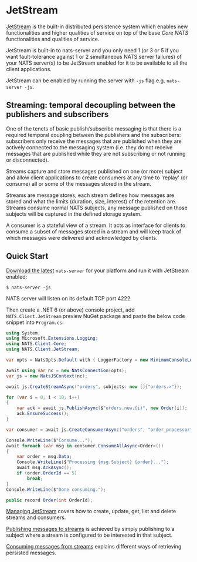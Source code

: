 # JetStream

[JetStream](https://docs.nats.io/nats-concepts/jetstream) is the built-in distributed persistence system which enables
new functionalities and higher qualities of service on top of the base _Core NATS_ functionalities and qualities of service.

JetStream is built-in to nats-server and you only need 1 (or 3 or 5 if you want fault-tolerance against 1 or 2
simultaneous NATS server failures) of your NATS server(s) to be JetStream enabled for it to be available to all the
client applications.

JetStream can be enabled by running the server with `-js` flag e.g. `nats-server -js`.

## Streaming: temporal decoupling between the publishers and subscribers

One of the tenets of basic publish/subscribe messaging is that there is a required temporal coupling between the
publishers and the subscribers: subscribers only receive the messages that are published when they are actively
connected to the messaging system (i.e. they do not receive messages that are published while they are not subscribing
or not running or disconnected).

Streams capture and store messages published on one (or more) subject and allow client applications to create
consumers at any time to 'replay' (or consume) all or some of the messages stored in the stream.

Streams are message stores, each stream defines how messages are stored and what the limits (duration, size, interest)
of the retention are. Streams consume normal NATS subjects, any message published on those subjects will be captured
in the defined storage system.

A consumer is a stateful view of a stream. It acts as interface for clients to consume a subset of messages stored in a
stream and will keep track of which messages were delivered and acknowledged by clients.

## Quick Start

[Download the latest](https://nats.io/download/) `nats-server` for your platform and run it with JetStream enabled:

```shell
$ nats-server -js
```

NATS server will listen on its default TCP port 4222.

Then create a .NET 6 (or above) console project, add `NATS.Client.JetStream` preview NuGet package and paste the below
code snippet into `Program.cs`:

```csharp
using System;
using Microsoft.Extensions.Logging;
using NATS.Client.Core;
using NATS.Client.JetStream;

var opts = NatsOpts.Default with { LoggerFactory = new MinimumConsoleLoggerFactory(LogLevel.Error) };

await using var nc = new NatsConnection(opts);
var js = new NatsJSContext(nc);

await js.CreateStreamAsync("orders", subjects: new []{"orders.>"});

for (var i = 0; i < 10; i++)
{
    var ack = await js.PublishAsync($"orders.new.{i}", new Order(i));
    ack.EnsureSuccess();
}

var consumer = await js.CreateConsumerAsync("orders", "order_processor");

Console.WriteLine($"Consume...");
await foreach (var msg in consumer.ConsumeAllAsync<Order>())
{
    var order = msg.Data;
    Console.WriteLine($"Processing {msg.Subject} {order}...");
    await msg.AckAsync();
    if (order.OrderId == 5)
        break;
}
Console.WriteLine($"Done consuming.");

public record Order(int OrderId);
```

[Managing JetStream](manage.md) covers how to create, update, get, list and delete streams and consumers.

[Publishing messages to streams](publish.md) is achieved by simply publishing to a subject where a stream is configured
to be interested in that subject.

[Consuming messages from streams](consume.md) explains different ways of retrieving persisted messages.
